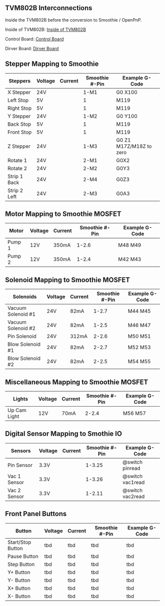 ## TVM802B Interconnections

Inside the TVM802B before the conversion to Smoothie / OpenPnP.

Inside of TVM802B:
[Inside of TVM802B](https://raw.githubusercontent.com/johngrabner/tvm802B_2_smoothie_and_OpenPnP/master/Images/Labels%20on%20Images/Slide1%20-%20Inside%20Before%20Changes.JPG)

Control Board:
[Control Board](https://raw.githubusercontent.com.com/johngrabner/tvm802B_2_smoothie_and_OpenPnP/master/Images/Labels%20on%20Images/Slide2%20-%20TVM802B%20Controller.JPG)


Dirver Board:
[Dirver Board](https://raw.githubusercontent.com.com/johngrabner/tvm802B_2_smoothie_and_OpenPnP/master/Images/Labels%20on%20Images/Slide3%20-%20TVM802B%20Driver.JPG)





## Stepper Mapping to Smoothie

| Steppers	          | Voltage	| Current	|Smoothie #-Pin  |  Example G-Code |
| ---                     | ---         | -------       | ----           | ---              |
| X Stepper	          |24V		|               | 1-M1		 | G0 X100	
| Left Stop	          |5V		|               | 1		 | M119	
| Right Stop	          |5V		|               | 1		 | M119	
| Y Stepper	          |24V		|               | 1-M2		 | G0 Y100	
| Back Stop	          |5V		|               | 1		 | M119	
| Front Stop	          |5V		|               | 1		 | M119	
| Z Stepper	          |24V		|               | 1-M3		 | G0 Z1	M17Z/M18Z to zero	
| Rotate 1	          |24V		|               | 2-M1		 | G0X2	
| Rotate 2	          |24V		|               | 2-M2		 | G0Y3	
| Strip 1 Back	          |24V		|               | 2-M4		 | G0Z3	
| Strip 2 Left	          |24V		|               | 2-M3		 | G0A3	

## Motor Mapping to Smoothie MOSFET

| Motor         | Voltage    | Current	|Smoothie #-Pin  |  Example G-Code |
| ---           | ---        | -------  | ----           | ---              |
| Pump 1        | 12V	     | 350mA     | 1-2.6	 | M48	M49
| Pump 2        | 12V	     | 350mA	 | 1-2.4	 | M42	M43

## Solenoid Mapping to Smoothie MOSFET 

| Solenoids	          | Voltage    | Current	|Smoothie #-Pin  |  Example G-Code |
| ---                     | ---        | -------        | ----           | ---              |
| Vacuum Solenoid #1	  | 24V	       | 82mA	        | 1-2.7	     | M44	M45
| Vacuum Solenoid #2	  | 24V	       | 82mA	        | 1-2.5	     | M46	M47
| Pin Solenoid	          | 24V	       | 312mA          | 2-2.6	     | M50	M51
| Blow Solenoid #1	  | 24V	       | 82mA	        | 2-2.7	     | M52	M53
| Blow Solenoid #2	  | 24V	       | 82mA	        | 2-2.5	     | M54	M55

## Miscellaneous Mapping to Smoothie MOSFET

| Lights	   | Voltage    | Current	|Smoothie #-Pin  |  Example G-Code |
| ---              | ---        | -------       | ----           | ---             |
| Up Cam Light	   | 12V	| 70mA	        | 2-2.4          | 	M56	M57


## Digital Sensor Mapping to Smothie IO

| Sensors	  | Voltage    | Current	|Smoothie #-Pin  |  Example G-Code |
| ---             | ---        | -------        | ----           | ---             |					
| Pin Sensor	  |3.3V	       |	        | 1-3.25         |	@switch pinread	
| Vac 1 Sensor	  |3.3V	       |	        | 1-3.26	 |	@switch vac1read
| Vac 2 Sensor	  |3.3V	       |	        | 1-2.11	 |     @switch vac2read

	
## Front Panel Buttons	

| Button                  | Voltage    | Current	|Smoothie #-Pin  |  Example G-Code |
| ---                     | ---        | -------        | ----           | ---             |					
| Start/Stop Button	  |   tbd      |   tbd          |   tbd          |   tbd           |				
| Pause Button	          |   tbd      |   tbd          |   tbd          |   tbd           |
| Step Button	          |   tbd      |   tbd          |   tbd          |   tbd           |					
| Y+ Button	          |   tbd      |   tbd          |   tbd          |   tbd           |
| Y- Button	          |   tbd      |   tbd          |   tbd          |   tbd           |
| X+ Button	          |   tbd      |   tbd          |   tbd          |   tbd           |
| X- Button	          |   tbd      |   tbd          |   tbd          |   tbd           |
